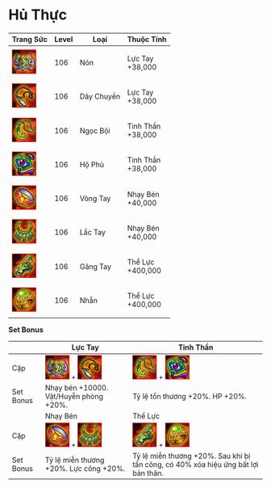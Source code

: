 # Hủ Thực

| Trang Sức                                    | Level | Loại       | Thuộc Tính                  |
| -------------------------------------------- | ----- | ---------- | --------------------------- |
| ![](<../../.gitbook/assets/image (601).png>) | 106   | Nón        | <p>Lực Tay<br>+38,000</p>   |
| ![](<../../.gitbook/assets/image (617).png>) | 106   | Dây Chuyền | <p>Lực Tay<br>+38,000</p>   |
| ![](<../../.gitbook/assets/image (585).png>) | 106   | Ngọc Bội   | <p>Tinh Thần<br>+38,000</p> |
| ![](<../../.gitbook/assets/image (984).png>) | 106   | Hộ Phù     | <p>Tinh Thần<br>+38,000</p> |
| ![](<../../.gitbook/assets/image (615).png>) | 106   | Vòng Tay   | <p>Nhạy Bén<br>+40,000</p>  |
| ![](<../../.gitbook/assets/image (544).png>) | 106   | Lắc Tay    | <p>Nhạy Bén<br>+40,000</p>  |
| ![](<../../.gitbook/assets/image (995).png>) | 106   | Găng Tay   | <p>Thể Lực<br>+400,000</p>  |
| ![](<../../.gitbook/assets/image (631).png>) | 106   | Nhẫn       | <p>Thể Lực<br>+400,000</p>  |

&#x20;

**Set Bonus**

|           | Lực Tay                                                                                     | Tinh Thần                                                                                   |
| --------- | ------------------------------------------------------------------------------------------- | ------------------------------------------------------------------------------------------- |
| Cặp       | ![](<../../.gitbook/assets/image (601).png>) + ![](<../../.gitbook/assets/image (617).png>) | ![](<../../.gitbook/assets/image (585).png>) + ![](<../../.gitbook/assets/image (984).png>) |
| Set Bonus | Nhạy bén +10000. Vật/Huyễn phòng +20%.                                                      | Tỷ lệ tổn thương +20%. HP +20%.                                                             |
|           | Nhạy Bén                                                                                    | Thể Lực                                                                                     |
| Cặp       | ![](<../../.gitbook/assets/image (615).png>) + ![](<../../.gitbook/assets/image (544).png>) | ![](<../../.gitbook/assets/image (995).png>) + ![](<../../.gitbook/assets/image (631).png>) |
| Set Bonus | Tỷ lệ miễn thương +20%. Lực công +20%.                                                      | Tỷ lệ miễn thương +20%. Sau khi bị tấn công, có 40% xóa hiệu ứng bất lợi bản thân.          |
